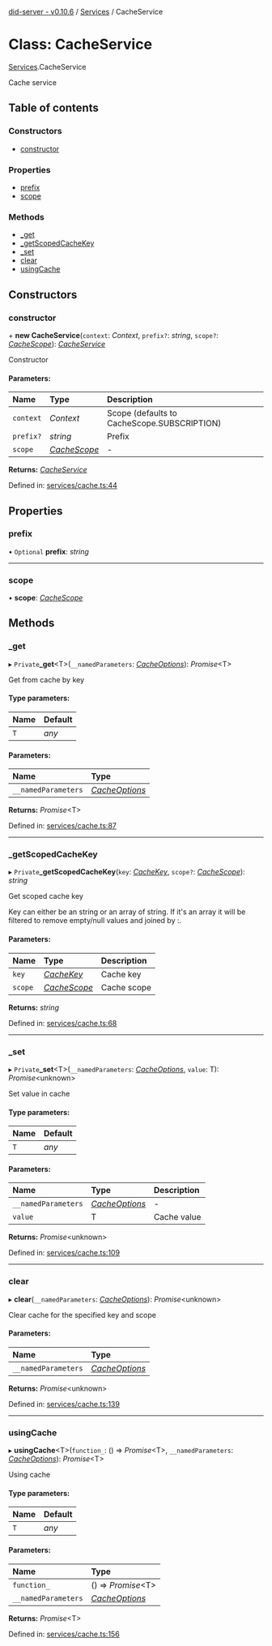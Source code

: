 [did-server - v0.10.6](../README.md) / [Services](../modules/services.md) / CacheService

# Class: CacheService

[Services](../modules/services.md).CacheService

Cache service

## Table of contents

### Constructors

- [constructor](services.cacheservice.md#constructor)

### Properties

- [prefix](services.cacheservice.md#prefix)
- [scope](services.cacheservice.md#scope)

### Methods

- [\_get](services.cacheservice.md#_get)
- [\_getScopedCacheKey](services.cacheservice.md#_getscopedcachekey)
- [\_set](services.cacheservice.md#_set)
- [clear](services.cacheservice.md#clear)
- [usingCache](services.cacheservice.md#usingcache)

## Constructors

### constructor

\+ **new CacheService**(`context`: *Context*, `prefix?`: *string*, `scope?`: [*CacheScope*](../enums/services.cachescope.md)): [*CacheService*](services.cacheservice.md)

Constructor

#### Parameters:

Name | Type | Description |
:------ | :------ | :------ |
`context` | *Context* | Scope (defaults to CacheScope.SUBSCRIPTION)    |
`prefix?` | *string* | Prefix   |
`scope` | [*CacheScope*](../enums/services.cachescope.md) | - |

**Returns:** [*CacheService*](services.cacheservice.md)

Defined in: [services/cache.ts:44](https://github.com/Puzzlepart/did/blob/dev/server/services/cache.ts#L44)

## Properties

### prefix

• `Optional` **prefix**: *string*

___

### scope

• **scope**: [*CacheScope*](../enums/services.cachescope.md)

## Methods

### \_get

▸ `Private`**_get**<T\>(`__namedParameters`: [*CacheOptions*](../modules/services.md#cacheoptions)): *Promise*<T\>

Get from cache by key

#### Type parameters:

Name | Default |
:------ | :------ |
`T` | *any* |

#### Parameters:

Name | Type |
:------ | :------ |
`__namedParameters` | [*CacheOptions*](../modules/services.md#cacheoptions) |

**Returns:** *Promise*<T\>

Defined in: [services/cache.ts:87](https://github.com/Puzzlepart/did/blob/dev/server/services/cache.ts#L87)

___

### \_getScopedCacheKey

▸ `Private`**_getScopedCacheKey**(`key`: [*CacheKey*](../modules/services.md#cachekey), `scope?`: [*CacheScope*](../enums/services.cachescope.md)): *string*

Get scoped cache key

Key can either be an string or  an array of string.
If it's an array it will be filtered to remove empty/null
values and joined by :.

#### Parameters:

Name | Type | Description |
:------ | :------ | :------ |
`key` | [*CacheKey*](../modules/services.md#cachekey) | Cache key   |
`scope` | [*CacheScope*](../enums/services.cachescope.md) | Cache scope    |

**Returns:** *string*

Defined in: [services/cache.ts:68](https://github.com/Puzzlepart/did/blob/dev/server/services/cache.ts#L68)

___

### \_set

▸ `Private`**_set**<T\>(`__namedParameters`: [*CacheOptions*](../modules/services.md#cacheoptions), `value`: T): *Promise*<unknown\>

Set value in cache

#### Type parameters:

Name | Default |
:------ | :------ |
`T` | *any* |

#### Parameters:

Name | Type | Description |
:------ | :------ | :------ |
`__namedParameters` | [*CacheOptions*](../modules/services.md#cacheoptions) | - |
`value` | T | Cache value    |

**Returns:** *Promise*<unknown\>

Defined in: [services/cache.ts:109](https://github.com/Puzzlepart/did/blob/dev/server/services/cache.ts#L109)

___

### clear

▸ **clear**(`__namedParameters`: [*CacheOptions*](../modules/services.md#cacheoptions)): *Promise*<unknown\>

Clear cache for the specified key and scope

#### Parameters:

Name | Type |
:------ | :------ |
`__namedParameters` | [*CacheOptions*](../modules/services.md#cacheoptions) |

**Returns:** *Promise*<unknown\>

Defined in: [services/cache.ts:139](https://github.com/Puzzlepart/did/blob/dev/server/services/cache.ts#L139)

___

### usingCache

▸ **usingCache**<T\>(`function_`: () => *Promise*<T\>, `__namedParameters`: [*CacheOptions*](../modules/services.md#cacheoptions)): *Promise*<T\>

Using cache

#### Type parameters:

Name | Default |
:------ | :------ |
`T` | *any* |

#### Parameters:

Name | Type |
:------ | :------ |
`function_` | () => *Promise*<T\> |
`__namedParameters` | [*CacheOptions*](../modules/services.md#cacheoptions) |

**Returns:** *Promise*<T\>

Defined in: [services/cache.ts:156](https://github.com/Puzzlepart/did/blob/dev/server/services/cache.ts#L156)
